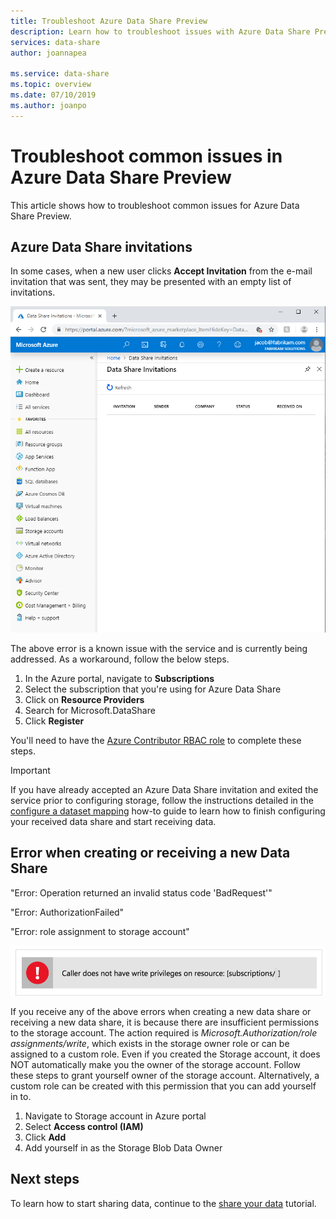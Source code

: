 ```yaml
---
title: Troubleshoot Azure Data Share Preview
description: Learn how to troubleshoot issues with Azure Data Share Preview
services: data-share
author: joannapea

ms.service: data-share
ms.topic: overview
ms.date: 07/10/2019
ms.author: joanpo
---
```


# Troubleshoot common issues in Azure Data Share Preview

This article shows how to troubleshoot common issues for Azure Data Share Preview. 

## Azure Data Share invitations 

In some cases, when a new user clicks **Accept Invitation** from the e-mail invitation that was sent, they may be presented with an empty list of invitations. 

![No invitations](media/no-invites.png)

The above error is a known issue with the service and is currently being addressed. As a workaround, follow the below steps. 

1. In the Azure portal, navigate to **Subscriptions**
1. Select the subscription that you're using for Azure Data Share
1. Click on **Resource Providers**
1. Search for Microsoft.DataShare
1. Click **Register**

You'll need to have the [Azure Contributor RBAC role](https://docs.microsoft.com/azure/role-based-access-control/built-in-roles#contributor) to complete these steps. 

> [!IMPORTANT]
> If you have already accepted an Azure Data Share invitation and exited the service prior to configuring storage, follow the instructions detailed in the [configure a dataset mapping](how-to-configure-mapping.md) how-to guide to learn how to finish configuring your received data share and start receiving data. 

## Error when creating or receiving a new Data Share

"Error: Operation returned an invalid status code 'BadRequest'"

"Error: AuthorizationFailed"

"Error: role assignment to storage account"

![Privilege error](media/error-write-privilege.png)

If you receive any of the above errors when creating a new data share or receiving a new data share, it is because there are insufficient permissions to the storage account. The action required is *Microsoft.Authorization/role assignments/write*, which exists in the storage owner role or can be assigned to a custom role. Even if you created the Storage account, it does NOT automatically make you the owner of the storage account. Follow these steps to grant yourself owner of the storage account. Alternatively, a custom role can be created with this permission that you can add yourself in to.  

1. Navigate to Storage account in Azure portal
1. Select **Access control (IAM)**
1. Click **Add**
1. Add yourself in as the Storage Blob Data Owner

## Next steps

To learn how to start sharing data, continue to the [share your data](share-your-data.md) tutorial.

